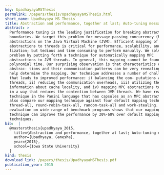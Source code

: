 ```yaml
---
key: UpadhayayaMSThesis
permalink: /papers/thesis/UpadhayayaMSThesis.html
short_name: Upadhayaya MS Thesis
title: Abstraction and performance, together at last; Auto-tuning message-passing concurrency on the Java Virtual Machine
abstract: >
  Performance tuning is the leading justification for breaking abstraction
  boundaries. We target this problem for message passing concurrency (MPC)
  abstractions on the Java Virtual Machine (JVM). Efficient mapping of MPC
  abstractions to threads is critical for performance, scalability, and CPU uti-
  lization; but tedious and time consuming to perform manually. We solve this
  problem by putting forth a technique for automatically mapping MPC
  abstractions to JVM threads. In general, this mapping cannot be found in
  polynomial time. Our surprising observation is that characteristics of MPC
  abstrac- tions and their communication patterns can be very revealing, and can
  help determine the mapping. Our technique addresses a number of challenges
  that leads to improved performance: i) balancing the com- putations across JVM
  threads, ii) reducing the communication overheads, iii) utilizing the
  information about cache locality, and iv) mapping MPC abstractions to threads
  in a way that reduces the contention between JVM threads. We have realized our
  technique in the Panini language that has capsules as an MPC abstraction. We
  also compare our mapping technique against four default mapping techniques:
  thread-all, round-robin-task-all, random-task-all and work-stealing. Our
  evaluation on wide range of benchmark programs shows that our mapping
  technique can improve the performance by 30%-60% over default mapping
  techniques.
bib:  |
  @mastersthesis{upadhyaya_2015,
    title={Abstraction and performance, together at last; Auto-tuning message-passing concurrency on the java virtual machine},
    author={Upadhyaya, Ganesha},
    year={2015},
    school={Iowa State University}
  }
kind: thesis
download_link: /papers/thesis/UpadhyayaMSThesis.pdf
publication_year: 2015
---
```

